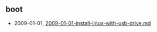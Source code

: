 ## boot
* 2009-01-01, [2009-01-01-install-linux-with-usb-drive.md](../posts/2009-01-01-install-linux-with-usb-drive.md)